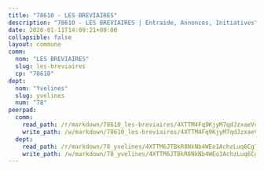 ```yaml
---
title: "78610 - LES BREVIAIRES"
description: "78610 - LES BREVIAIRES | Entraide, Annonces, Initiatives"
date: 2020-01-11T14:09:21+09:00
collapsible: false
layout: commune
comm:
  nom: "LES BREVIAIRES"
  slug: les-breviaires
  cp: "78610"
dept:
  nom: "Yvelines"
  slug: yvelines
  num: "78"
peerpad:
  comm:
    read_path: /r/markdown/78610_les-breviaires/4XTTM4Fq9KjyM7qdJzxaeV4p1VPwa6dVK66agGFHDdDgnscE9
    write_path: /w/markdown/78610_les-breviaires/4XTTM4Fq9KjyM7qdJzxaeV4p1VPwa6dVK66agGFHDdDgnscE9-K3TgTjM4m9FGpCrF4yNZmR2pSiFJnGGCTDdgcYC7WuM7XZBNntQieiP4GvQapuGzqTKjtA47QsKwLqCAdyxBzYKtjgSoRr4ekWjLebarHX9dRS3rgrHVukhXfWdAw2xC43YTqBP3
  dept:
    read_path: /r/markdown/78_yvelines/4XTTM6JTBkR8NkNb4WEo1AchzLuq6Cg73ydg7w9pErcQZA13p
    write_path: /w/markdown/78_yvelines/4XTTM6JTBkR8NkNb4WEo1AchzLuq6Cg73ydg7w9pErcQZA13p-K3TgUBFRQCPZwoWqJkunXeSjdgbtU3xzUSsui8DBc3rCTw6mbo4gNvfQRdE99JD3AnVW7fzseq687LKfGWCfAPajih5ByiZ3SpFz1r449oWaDnM5BHKZTbYtf6pEhRvzWbcazhrS
---
```


